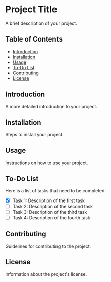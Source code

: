 # Project Title

A brief description of your project.

## Table of Contents

- [Introduction](#introduction)
- [Installation](#installation)
- [Usage](#usage)
- [To-Do List](#to-do-list)
- [Contributing](#contributing)
- [License](#license)

## Introduction

A more detailed introduction to your project.

## Installation

Steps to install your project.

## Usage

Instructions on how to use your project.

## To-Do List

Here is a list of tasks that need to be completed:

- [x] Task 1: Description of the first task
- [ ] Task 2: Description of the second task
- [ ] Task 3: Description of the third task
- [ ] Task 4: Description of the fourth task

## Contributing

Guidelines for contributing to the project.

## License

Information about the project's license.

